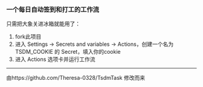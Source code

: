 ### 一个每日自动签到和打工的工作流

只需把大象关进冰箱就能用了：
1. fork此项目
2. 进入 Settings → Secrets and variables → Actions，创建一个名为 TSDM_COOKIE 的 Secret，填入你的cookie  
3. 进入 Actions 选项卡并运行工作流

---
由https://github.com/Theresa-0328/TsdmTask 修改而来
